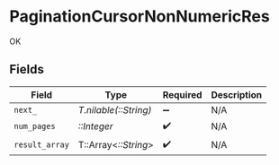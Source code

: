 # PaginationCursorNonNumericRes

OK


## Fields

| Field                 | Type                  | Required              | Description           |
| --------------------- | --------------------- | --------------------- | --------------------- |
| `next_`               | *T.nilable(::String)* | :heavy_minus_sign:    | N/A                   |
| `num_pages`           | *::Integer*           | :heavy_check_mark:    | N/A                   |
| `result_array`        | T::Array<*::String*>  | :heavy_check_mark:    | N/A                   |